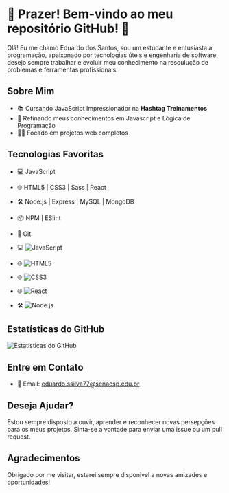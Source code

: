 # 🌠 Prazer! Bem-vindo ao meu repositório GitHub! 🌠

 Olá! Eu me chamo Eduardo dos Santos, sou um estudante e entusiasta a programação, apaixonado por tecnologias úteis e engenharia de software, desejo sempre trabalhar e evoluir meu conhecimento na resoulução de problemas e ferramentas profissionais.

## Sobre Mim

- 📚 Cursando JavaScript Impressionador na **Hashtag Treinamentos**
- 📝 Refinando meus conhecimentos em Javascript e Lógica de Programação
- 👨‍💻 Focado em projetos web completos

## Tecnologias Favoritas

- 💻 JavaScript 
- 🌐 HTML5 | CSS3 | Sass | React
- 🛠️ Node.js | Express | MySQL | MongoDB
- 📦 NPM | ESlint
- 📂 Git

- 💻 ![JavaScript](https://img.shields.io/badge/JavaScript-F7DF1E?style=for-the-badge&logo=javascript&logoColor=black)
- 🌐 ![HTML5](https://img.shields.io/badge/HTML5-E34F26?style=for-the-badge&logo=html5&logoColor=white)
- 🌐 ![CSS3](https://img.shields.io/badge/CSS3-1572B6?style=for-the-badge&logo=css3&logoColor=white)
- 🌐 ![React](https://img.shields.io/badge/React-20232A?style=for-the-badge&logo=react&logoColor=61DAFB)
- 🛠️ ![Node.js](https://img.shields.io/badge/Node.js-339933?style=for-the-badge&logo=nodedotjs&logoColor=white)


## Estatísticas do GitHub

![Estatísticas do GitHub](https://github-readme-stats.vercel.app/api?username=Eduxplorer&show_icons=true&theme=radical)

## Entre em Contato

- 📧 Email: eduardo.ssilva77@senacsp.edu.br

## Deseja Ajudar?

Estou sempre disposto a ouvir, aprender e reconhecer novas persepções para os meus projetos. Sinta-se a vontade para enviar uma issue ou um pull request.

## Agradecimentos

Obrigado por me visitar, estarei sempre disponivel a novas amizades e oportunidades!
